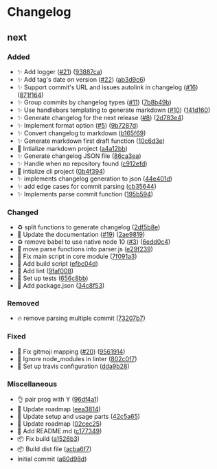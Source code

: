 # Changelog

<a name="next"></a>
## next

### Added

- :sparkles: Add logger ([#21](https://github.com/frinyvonnick/gitmoji-changelog/issues/21)) ([93887ca](https://github.com/frinyvonnick/gitmoji-changelog/commit/93887ca1f2e59263a31b3b700507aa1e9853118c))
- :sparkles: Add tag&#x27;s date on version ([#22](https://github.com/frinyvonnick/gitmoji-changelog/issues/22)) ([ab3d9c6](https://github.com/frinyvonnick/gitmoji-changelog/commit/ab3d9c600e307dd0db16bc7abcbdf8a8a2c83ff5))
- :sparkles: Support commit&#x27;s URL and issues autolink in changelog ([#16](https://github.com/frinyvonnick/gitmoji-changelog/issues/16)) ([871f164](https://github.com/frinyvonnick/gitmoji-changelog/commit/871f16499acee400863a94976e2520a4bdbc6cea))
- :sparkles: Group commits by changelog types ([#11](https://github.com/frinyvonnick/gitmoji-changelog/issues/11)) ([7b8b49b](https://github.com/frinyvonnick/gitmoji-changelog/commit/7b8b49b366d3d51f0cc75f4ffb67efcd633cca16))
- :sparkles: Use handlebars templating to generate markdown ([#10](https://github.com/frinyvonnick/gitmoji-changelog/issues/10)) ([141d160](https://github.com/frinyvonnick/gitmoji-changelog/commit/141d1601fd1fa3b278db05acbc8f47e2bb239bbf))
- :sparkles: Generate changelog for the next release ([#8](https://github.com/frinyvonnick/gitmoji-changelog/issues/8)) ([2d783e4](https://github.com/frinyvonnick/gitmoji-changelog/commit/2d783e44e7d4b84a993237e27b95a5d27532426b))
- :sparkles: Implement format option ([#5](https://github.com/frinyvonnick/gitmoji-changelog/issues/5)) ([9b7287d](https://github.com/frinyvonnick/gitmoji-changelog/commit/9b7287d167637b7a02387cea135d1d7d44a90695))
- :sparkles: Convert changelog to markdown ([b165f69](https://github.com/frinyvonnick/gitmoji-changelog/commit/b165f695f4c1a49ff16a5f03918545bfb36cf367))
- :sparkles: Generate markdown first draft function ([10c6d3e](https://github.com/frinyvonnick/gitmoji-changelog/commit/10c6d3e20b82f5a0f6ce5cd372899e6519bc2412))
- :tada: Intialize markdown project ([a4a12bb](https://github.com/frinyvonnick/gitmoji-changelog/commit/a4a12bb4f7133e7e5e40436da4c884f135abf03d))
- :sparkles: Generate changelog JSON file ([86ca3ea](https://github.com/frinyvonnick/gitmoji-changelog/commit/86ca3eaefb18fd9c9b6bb4256ed2f6fa711aef59))
- :sparkles: Handle when no repository found ([c912efd](https://github.com/frinyvonnick/gitmoji-changelog/commit/c912efd73b9b286711d468ccb73bf1a03bd6f848))
- :tada: intialize cli project ([0b4f394](https://github.com/frinyvonnick/gitmoji-changelog/commit/0b4f39408e675f368c9562bd7645ac74abcd2293))
- :sparkles: implements changelog generation to json ([44e401d](https://github.com/frinyvonnick/gitmoji-changelog/commit/44e401db08cc828fcc8c19b027350ac9d310773e))
- :sparkles: add edge cases for commit parsing ([cb35644](https://github.com/frinyvonnick/gitmoji-changelog/commit/cb35644a640cfe3cb2c246345fe25202d814c436))
- :sparkles: Implements parse commit function ([195b594](https://github.com/frinyvonnick/gitmoji-changelog/commit/195b59431dde83a4cff26be5c3ab362d97a9604e))

### Changed

- :recycle: split functions to generate changelog ([2df5b8e](https://github.com/frinyvonnick/gitmoji-changelog/commit/2df5b8e229aabf59a1e06664326faaa73871bb86))
- :lipstick: Update the documentation ([#19](https://github.com/frinyvonnick/gitmoji-changelog/issues/19)) ([2ae9819](https://github.com/frinyvonnick/gitmoji-changelog/commit/2ae98191c6cd221115162789188ea4ebdaf91c2f))
- :recycle: remove babel to use native node 10 ([#3](https://github.com/frinyvonnick/gitmoji-changelog/issues/3)) ([6edd0c4](https://github.com/frinyvonnick/gitmoji-changelog/commit/6edd0c48591e935f3bcd7e73d48733e623f779d9))
- :truck: move parse functions into parser.js ([e29f239](https://github.com/frinyvonnick/gitmoji-changelog/commit/e29f239dee8dc393caee9d320371e54a37eb90ae))
- :wrench: Fix main script in core module ([7f091a3](https://github.com/frinyvonnick/gitmoji-changelog/commit/7f091a3900605ee9bc44e793ddbb10a7272112fa))
- :wrench: Add build script ([efbc04d](https://github.com/frinyvonnick/gitmoji-changelog/commit/efbc04d902ac201b128a8e02692b778eff109b12))
- :wrench: Add lint ([9faf008](https://github.com/frinyvonnick/gitmoji-changelog/commit/9faf008d457d777afe0fa3443c34af510c1098fa))
- :wrench: Set up tests ([656c8bb](https://github.com/frinyvonnick/gitmoji-changelog/commit/656c8bbb506fc8f9064df1fc7aa64e2f1869751e))
- :wrench: Add package.json ([34c8f53](https://github.com/frinyvonnick/gitmoji-changelog/commit/34c8f53a58487a6368016de09989465cd2a96786))

### Removed

- :fire: remove parsing multiple commit ([73207b7](https://github.com/frinyvonnick/gitmoji-changelog/commit/73207b70d85ad2371def0ec9045e5a6ea46fee8c))

### Fixed

- :bug: Fix gitmoji mapping ([#20](https://github.com/frinyvonnick/gitmoji-changelog/issues/20)) ([9561914](https://github.com/frinyvonnick/gitmoji-changelog/commit/95619149e7ce7d26dcb4f1837a8c8bf351b1cb1c))
- :green_heart: Ignore node_modules in linter ([802c0f7](https://github.com/frinyvonnick/gitmoji-changelog/commit/802c0f7dc29508876c6b4d178bbcc8274ee308b5))
- :green_heart: Set up travis configuration ([dda9b28](https://github.com/frinyvonnick/gitmoji-changelog/commit/dda9b287989c1ca2e9513c4a5a4a3d1b6749e816))

### Miscellaneous

- :ok_hand: pair prog with Y ([96df4a1](https://github.com/frinyvonnick/gitmoji-changelog/commit/96df4a16102358fd1d437220f171a942e78a37ab))
- :memo: Update roadmap ([eea3814](https://github.com/frinyvonnick/gitmoji-changelog/commit/eea38147f18e5fd8eecbbcd055ce3473495a720a))
- :memo: Update setup and usage parts ([42c5a65](https://github.com/frinyvonnick/gitmoji-changelog/commit/42c5a65daa3587d7260058a79de832a9037b6ccd))
- :memo: Update roadmap ([02cec25](https://github.com/frinyvonnick/gitmoji-changelog/commit/02cec25ce329d68a02d1669913495108d93e2285))
- :memo: Add README.md ([c177349](https://github.com/frinyvonnick/gitmoji-changelog/commit/c177349386dfd87ab41c58f8a317b0962a511207))
- :package: Fix build ([a1526b3](https://github.com/frinyvonnick/gitmoji-changelog/commit/a1526b38e164b8471954e3dd0c658e10595ee966))
- :package: Build dist file ([acba6f7](https://github.com/frinyvonnick/gitmoji-changelog/commit/acba6f776196d8312c470ccefce8be81bafd8d52))
- Initial commit ([a60d98d](https://github.com/frinyvonnick/gitmoji-changelog/commit/a60d98def5bcbbef74a19db9e8f43af7a6ff6865))


